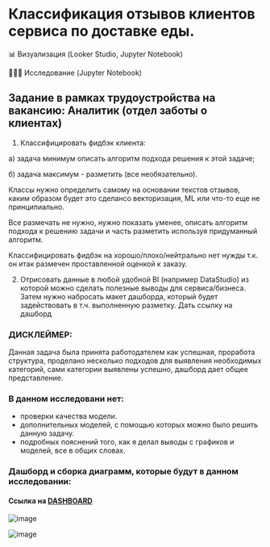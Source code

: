 # Классификация отзывов клиентов сервиса по доставке еды.
📊 Визуализация (Looker Studio, Jupyter Notebook)

👩🏻‍💻 Исследование (Jupyter Notebook)

## Задание в рамках трудоустройства на вакансию: Аналитик (отдел заботы о клиентах)

1. Классифицировать фидбэк клиента:

а) задача минимум описать алгоритм подхода решения к этой задаче;

б) задача максимум - разметить (все необязательно).

Классы нужно определить самому на основании текстов отзывов, каким образом будет это сделансо векторизация, ML или что-то еще не принципиально.

Все размечать не нужно, нужно показать уменее, описать алгоритм подхода к решению задачи и часть разметить используя придуманный алгоритм.

Классифицировать фидбэк на хорошо/плохо/нейтрально нет нужды т.к. он итак размечен проставленной оценкой к заказу.

2. Отрисовать данные в любой удобной BI (например DataStudio) из которой можно сделать полезные выводы для сервиса/бизнеса.
Затем нужно набросать макет дашборда, который будет задействовать в т.ч. выполненную разметку.
Дать ссылку на дашборд

### ДИСКЛЕЙМЕР:
Данная задача была принята работодателем как успешная, проработа структура, проделано несколько подходов для выявления необходимых категорий, сами категории выявлены успешно, дашборд дает общее представление.

### В данном исследовани нет:
* проверки качества модели.
* дополнительных моделей, с помощью которых можно было решить данную задачу.
* подробных пояснений того, как я делал выводы с графиков и моделей, все в общих словах.

### Дашборд и сборка диаграмм, которые будут в данном исследовании:
 #### Ссылка на [DASHBOARD]( https://lookerstudio.google.com/reporting/c6cfa58f-9aef-49b0-8a79-d1ba23a89dc5/page/KQwfD?s=h6AIz0JEcQ0)

![image](https://github.com/DAYT-43/Classification-of-customer-feedback/assets/80617386/a7cfb06f-6685-4e7a-82a7-80751933f150)

![image](https://github.com/DAYT-43/Classification-of-customer-feedback/assets/80617386/fbdec46f-b4d7-4731-b690-c2a174966754)
